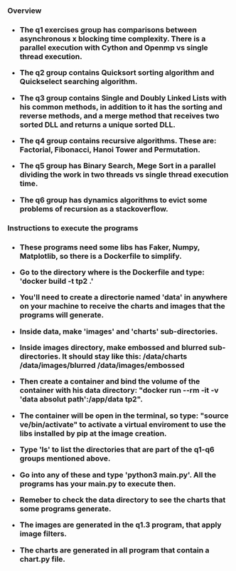<h3>Overview<h3>

- The q1 exercises group has comparisons between asynchronous x blocking time complexity. There is a parallel execution with Cython and Openmp vs single thread execution.

- The q2 group contains Quicksort sorting algorithm and Quickselect searching algorithm.

- The q3 group contains Single and Doubly Linked Lists with his common methods, in addition to it has the sorting and reverse methods, and a merge method that receives two sorted DLL and returns a unique sorted DLL.

- The q4 group contains recursive algorithms. These are: Factorial, Fibonacci, Hanoi Tower and Permutation.

- The q5 group has Binary Search, Mege Sort in a parallel dividing the work in two threads vs single thread execution time.

- The q6 group has dynamics algorithms to evict some problems of recursion as a stackoverflow.

<h3>Instructions to execute the programs<h3>

- These programs need some libs has Faker, Numpy, Matplotlib, so there is a Dockerfile to simplify.

- Go to the directory where is the Dockerfile and type: 'docker build -t tp2 .' 

- You'll need to create a directorie named 'data' in anywhere on your machine to receive the charts and images that the programs will generate.

- Inside data, make 'images' and 'charts' sub-directories.

- Inside images directory, make embossed and blurred sub-directories. It should stay like this: /data/charts /data/images/blurred /data/images/embossed

- Then create a container and bind the volume of the container with his data directory: "docker run --rm -it -v 'data absolut path':/app/data tp2".

- The container will be open in the terminal, so type: "source ve/bin/activate" to activate a virtual enviroment to use the libs installed by pip at the image creation.

- Type 'ls' to list the directories that are part of the q1-q6 groups mentioned above.

- Go into any of these and type 'python3 main.py'. All the programs has your main.py to execute then.

- Remeber to check the data directory to see the charts that some programs generate.

- The images are generated in the q1.3 program, that apply image filters.

- The charts are generated in all program that contain a chart.py file.
